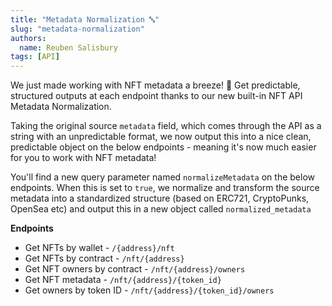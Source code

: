 ```yaml
---
title: "Metadata Normalization 🔤"
slug: "metadata-normalization"
authors:
  name: Reuben Salisbury
tags: [API]
---
```


We just made working with NFT metadata a breeze! 💨 Get predictable, structured outputs at each endpoint thanks to our new built-in NFT API Metadata Normalization.

Taking the original source `metadata` field, which comes through the API as a string with an unpredictable format, we now output this into a nice clean, predictable object on the below endpoints - meaning it's now much easier for you to work with NFT metadata!

You'll find a new query parameter named `normalizeMetadata` on the below endpoints. When this is set to `true`, we normalize and transform the source metadata into a standardized structure (based on ERC721, CryptoPunks, OpenSea etc) and output this in a new object called `normalized_metadata`

**Endpoints**

- Get NFTs by wallet - `/{address}/nft`
- Get NFTs by contract - `/nft/{address}`
- Get NFT owners by contract - `/nft/{address}/owners`
- Get NFT metadata - `/nft/{address}/{token_id}`
- Get owners by token ID - `/nft/{address}/{token_id}/owners`
